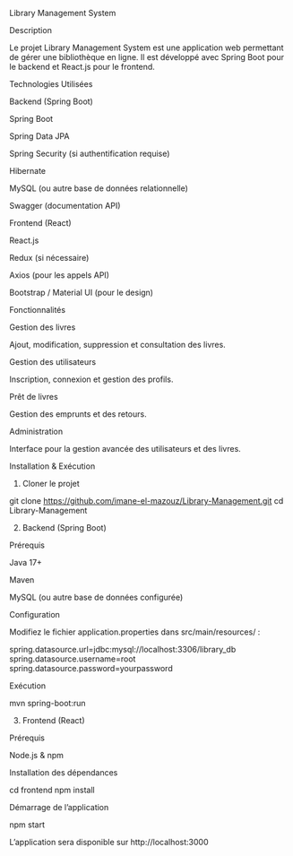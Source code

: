 Library Management System

Description

Le projet Library Management System est une application web permettant de gérer une bibliothèque en ligne. Il est développé avec Spring Boot pour le backend et React.js pour le frontend.

Technologies Utilisées

Backend (Spring Boot)

Spring Boot

Spring Data JPA

Spring Security (si authentification requise)

Hibernate

MySQL (ou autre base de données relationnelle)

Swagger (documentation API)

Frontend (React)

React.js

Redux (si nécessaire)

Axios (pour les appels API)

Bootstrap / Material UI (pour le design)

Fonctionnalités

Gestion des livres

Ajout, modification, suppression et consultation des livres.

Gestion des utilisateurs

Inscription, connexion et gestion des profils.

Prêt de livres

Gestion des emprunts et des retours.

Administration

Interface pour la gestion avancée des utilisateurs et des livres.

Installation & Exécution

1. Cloner le projet

 git clone https://github.com/imane-el-mazouz/Library-Management.git
 cd Library-Management

2. Backend (Spring Boot)

Prérequis

Java 17+

Maven

MySQL (ou autre base de données configurée)

Configuration

Modifiez le fichier application.properties dans src/main/resources/ :

spring.datasource.url=jdbc:mysql://localhost:3306/library_db
spring.datasource.username=root
spring.datasource.password=yourpassword

Exécution

mvn spring-boot:run

3. Frontend (React)

Prérequis

Node.js & npm

Installation des dépendances

cd frontend
npm install

Démarrage de l’application

npm start

L’application sera disponible sur http://localhost:3000

